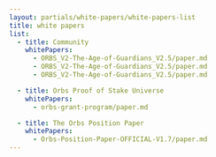 ```yaml
---
layout: partials/white-papers/white-papers-list
title: white papers
list:
  - title: Community
    whitePapers:
      - ORBS_V2-The-Age-of-Guardians_V2.5/paper.md
      - ORBS_V2-The-Age-of-Guardians_V2.5/paper.md
      - ORBS_V2-The-Age-of-Guardians_V2.5/paper.md

  - title: Orbs Proof of Stake Universe
    whitePapers:
      - orbs-grant-program/paper.md

  - title: The Orbs Position Paper
    whitePapers:
      - Orbs-Position-Paper-OFFICIAL-V1.7/paper.md
---
```

